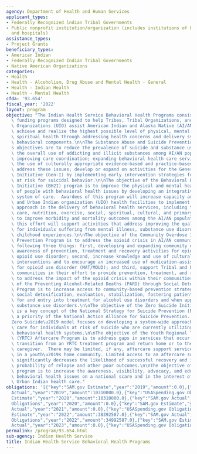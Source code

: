 ```yaml
---
agency: Department of Health and Human Services
applicant_types:
- Federally Recognized lndian Tribal Governments
- Public nonprofit institution/organization (includes institutions of higher education
  and hospitals)
assistance_types:
- Project Grants
beneficiary_types:
- American Indian
- Federally Recognized Indian Tribal Governments
- Native American Organizations
categories:
- Health
- Health - Alcoholism, Drug Abuse and Mental Health - General
- Health - Indian Health
- Health - Mental Health
cfda: '93.654'
fiscal_year: '2022'
layout: program
objective: "The Indian Health Service Behavioral Health Programs consists of several\
  \ funding programs designed to help Tribes, Tribal Organizations, and Urban Indian\
  \ Organizations (UIO) assist American Indian and Alaska Native (AI/AN) populations\
  \ achieve and realize the highest possible level of physical, mental, social and\
  \ spiritual health through addressing health concerns and delivery systems with\
  \ behavioral components.\n\nThe Substance Abuse and Suicide Prevention (SASP) Program\u2019\
  s objectives are to reduce the prevalence of suicide and substance use and decrease\
  \ the overall use of addicting and illicit substances among AI/AN populations, by\
  \ improving care coordination; expanding behavioral health care services through\
  \ the use of culturally appropriate evidence-based and practice-based models to\
  \ address these issues; develop or expand on activities for the Generation Indigenous\
  \ Initiative (Gen-I) by implementing early intervention strategies for AI/AN youth\
  \ at risk for suicidal behavior.\n\nThe objective of the Behavioral Health Integration\
  \ Initiative (BH2I) program is to improve the physical and mental health status\
  \ of people with behavioral health issues by developing an integrative, coordinated\
  \ system of care.  Awardees of this program will increase capacity among Tribal\
  \ and Urban Indian organization (UIO) health facilities to implement an integrative\
  \ approach in the delivery of behavioral health services, including trauma-informed\
  \ care, nutrition, exercise, social, spiritual, cultural, and primary care services\
  \ to improve morbidity and mortality outcomes among the AI/AN population.  In addition,\
  \ this effort will support activities that address improving the quality of life\
  \ for individuals suffering from mental illness, substance use disorders, and adverse\
  \ childhood experiences.\n\nThe objective of the Community Overdose Intervention\
  \ Prevention Program is to address the opioid crisis in AI/AN communities by the\
  \ following three things: first, developing and expanding community education and\
  \ awareness of prevention, treatment and recovery activities for opioid misuse and\
  \ opioid use disorder; second, increase knowledge and use of culturally appropriate\
  \ interventions and to encourage an increased use of medication-assisted treatment/medications\
  \ for opioid use disorder (MAT/MOUD); and third, support Tribal and Urban Indian\
  \ communities in their effort to provide prevention, treatment, and recovery services\
  \ to address the impact of the opioid crisis within their communities.\n\nThe objective\
  \ of the Preventing Alcohol-Related Deaths (PARD) through Social Detoxification\
  \ Program is to increase access to community-based prevention strategies to provide\
  \ social detoxification, evaluation, stabilization, fostering patient readiness\
  \ for and entry into treatment for alcohol use disorders and when appropriate, other\
  \ substance use disorders.\n\nThe objective of the Zero Suicide Initiative (ZSI)\
  \ is a key concept of the National Strategy for Suicide Prevention (NSSP) and is\
  \ a priority of the National Action Alliance for Suicide Prevention.  The \u2018\
  Zero Suicide\u2019 model focuses on developing a system-wide approach to improving\
  \ care for individuals at risk of suicide who are currently utilizing health and\
  \ behavioral health systems.\n\nThe objective of the Youth Regional Treatment Center\
  \ (YRTC) Aftercare Program is to address gaps in services that occur when youth\
  \ transition from an YRTC treatment program and return home or to their designated\
  \ caregiver.  There may be limited, if any, aftercare support services available\
  \ in a youth\u2019s home community. Limited access to an aftercare support system\
  \ significantly decreases the likelihood of successful recovery and increases the\
  \ probability of relapse and other poor outcomes.\n\nThe objective of the NUIBH\
  \ program is to increase the awareness, visibility, advocacy, and education for\
  \ behavioral health issues on a national scare and in the interest of improving\
  \ Urban Indian health care."
obligations: '[{"key":"SAM.gov Estimate","year":"2019","amount":0.0},{"key":"SAM.gov
  Actual","year":"2019","amount":10310000.0},{"key":"USASpending.gov Obligations","year":"2019","amount":0.0},{"key":"SAM.gov
  Estimate","year":"2020","amount":10310000.0},{"key":"SAM.gov Actual","year":"2020","amount":0.0},{"key":"USASpending.gov
  Obligations","year":"2020","amount":0.0},{"key":"SAM.gov Estimate","year":"2021","amount":0.0},{"key":"SAM.gov
  Actual","year":"2021","amount":0.0},{"key":"USASpending.gov Obligations","year":"2021","amount":0.0},{"key":"SAM.gov
  Estimate","year":"2022","amount":38392587.0},{"key":"SAM.gov Actual","year":"2022","amount":37492587.0},{"key":"USASpending.gov
  Obligations","year":"2022","amount":34992587.0},{"key":"SAM.gov Estimate","year":"2023","amount":54672035.0},{"key":"SAM.gov
  Actual","year":"2023","amount":0.0},{"key":"USASpending.gov Obligations","year":"2023","amount":38442587.0}]'
permalink: /program/93.654.html
sub-agency: Indian Health Service
title: Indian Health Service Behavioral Health Programs
---
```

